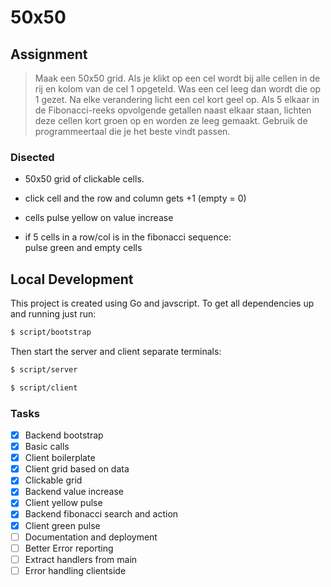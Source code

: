 # 50x50

## Assignment

> Maak een 50x50 grid. Als je klikt op een cel wordt bij alle cellen in de rij en kolom van de cel 1 opgeteld. Was een cel leeg dan wordt die op 1 gezet. Na elke verandering licht een cel kort geel op. Als 5 elkaar in de Fibonacci-reeks opvolgende getallen naast elkaar staan, lichten deze cellen kort groen op en worden ze leeg gemaakt. Gebruik de programmeertaal die je het beste vindt passen.

### Disected

- 50x50 grid of clickable cells.
- click cell and the row and column gets +1 (empty = 0)
- cells pulse yellow on value increase

- if 5 cells in a row/col is in the fibonacci sequence:  
    pulse green and empty cells

## Local Development

This project is created using Go and javscript. To get all dependencies up and running just run:

```bash
$ script/bootstrap
```

Then start the server and client separate terminals:

```bash
$ script/server
```

```bash
$ script/client
```

### Tasks

- [x] Backend bootstrap
- [x] Basic calls
- [x] Client boilerplate
- [x] Client grid based on data
- [x] Clickable grid
- [x] Backend value increase
- [x] Client yellow pulse
- [x] Backend fibonacci search and action
- [x] Client green pulse
- [ ] Documentation and deployment
- [ ] Better Error reporting
- [ ] Extract handlers from main
- [ ] Error handling clientside
